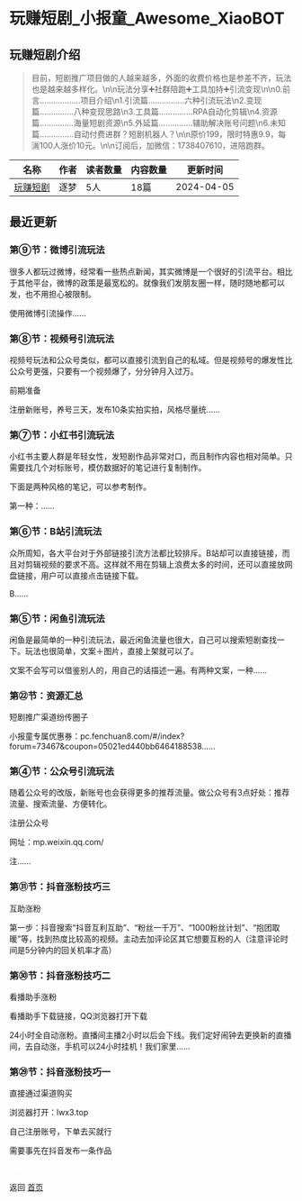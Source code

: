 # 玩赚短剧_小报童_Awesome_XiaoBOT

## 玩赚短剧介绍
> 目前，短剧推广项目做的人越来越多，外面的收费价格也是参差不齐，玩法也是越来越多样化。\n\n玩法分享➕社群陪跑➕工具加持➕引流变现\n\n0.前言………………项目介绍\n1.引流篇…………….六种引流玩法\n2.变现篇……………八种变现思路\n3.工具篇……………RPA自动化剪辑\n4.资源篇……………海量短剧资源\n5.外延篇……………辅助解决账号问题\n6.未知篇……………自动付费进群？短剧机器人？\n\n原价199，限时特惠9.9，每🈵100人涨价10元。\n\n订阅后，加微信：1738407610，进陪跑群。  
  


|名称|作者|读者数量|内容数量|更新时间|
|---|---|---|---|---|
|[玩赚短剧](https://xiaobot.net/p/wzdj?refer=0b133df9-27dc-423b-8101-639049001c13)|逐梦|5人|18篇|2024-04-05|

## 最近更新
### 第⑨节：微博引流玩法

很多人都玩过微博，经常看一些热点新闻，其实微博是一个很好的引流平台。相比于其他平台，微博的政策是最宽松的。就像我们发朋友圈一样，随时随地都可以发，也不用担心被限制。

使用微博引流操作......

### 第⑧节：视频号引流玩法

视频号玩法和公众号类似，都可以直接引流到自己的私域。但是视频号的爆发性比公众号更强，只要有一个视频爆了，分分钟月入过万。

前期准备

注册新账号，养号三天，发布10条实拍实拍，风格尽量统......

### 第⑦节：小红书引流玩法

小红书主要人群是年轻女性，发短剧作品非常对口，而且制作内容也相对简单。只需要找几个对标账号，模仿数据好的笔记进行复制制作。

下面是两种风格的笔记，可以参考制作。

第一种：......

### 第⑥节：B站引流玩法

众所周知，各大平台对于外部链接引流方法都比较排斥。B站却可以直接链接，而且对剪辑视频的要求不高。这样就不用在剪辑上浪费太多的时间，还可以直接放网盘链接，用户可以直接点击链接下载。

B......

### 第⑤节：闲鱼引流玩法

闲鱼是最简单的一种引流玩法，最近闲鱼流量也很大，自己可以搜索短剧查找一下。玩法也很简单，文案＋图片，直接上架就可以了。

文案不会写可以借鉴别人的，用自己的话描述一遍。有两种文案，一种......

### 第㉒节：资源汇总

短剧推广渠道纷传圈子

小报童专属优惠券：pc.fenchuan8.com/#/index?forum=73467&coupon=05021ed440bb6464188538......

### 第④节：公众号引流玩法

随着公众号的改版，新账号也会获得更多的推荐流量。做公众号有3点好处：推荐流量、搜索流量、方便转化。

注册公众号

网址：mp.weixin.qq.com/

注......

### 第㉛节：抖音涨粉技巧三

互助涨粉

第一步：抖音搜索“抖音互利互助”、“粉丝一千万”、“1000粉丝计划”、“抱团取暖”等，找到热度比较高的视频。主动去加评论区其它想要互粉的人（注意评论时间是5分钟内的回关机率才高）

### 第㉚节：抖音涨粉技巧二

看播助手涨粉

看播助手下载链接，QQ浏览器打开下载

24小时全自动涨粉。直播间主播2小时以后会下线。我们定好闹钟去更换新的直播间，去自动涨，手机可以24小时挂机！我们家里......

### 第㉙节：抖音涨粉技巧一

直接通过渠道购买

浏览器打开：lwx3.top

自己注册账号，下单去买就行

需要事先在抖音发布一条作品


<a href="https://github.com/Reno9527/awesome-xiaobot" style="color: white; text-decoration: none;">awesome-xiaobot</a>

返回 [首页](../README.md)
